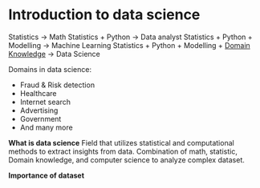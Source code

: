 
# Introduction to data science

Statistics -> Math
Statistics + Python -> Data analyst
Statistics + Python + Modelling -> Machine Learning
Statistics + Python + Modelling + <u>Domain Knowledge</u> -> Data Science

Domains in data science:
- Fraud & Risk detection
- Healthcare
- Internet search
- Advertising
- Government
- And many more

**What is data science**
Field that utilizes statistical and computational methods to extract insights from data. 
Combination of math, statistic, Domain knowledge, and computer science to analyze complex dataset.

**Importance of dataset**

